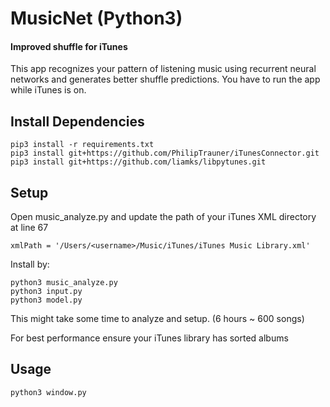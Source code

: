 # MusicNet (Python3)
#### Improved shuffle for iTunes
This app recognizes your pattern of listening music using recurrent neural networks and generates better shuffle predictions.
You have to run the app while iTunes is on.

## Install Dependencies
```
pip3 install -r requirements.txt
pip3 install git+https://github.com/PhilipTrauner/iTunesConnector.git
pip3 install git+https://github.com/liamks/libpytunes.git
```

## Setup
Open music_analyze.py and update the path of your iTunes XML directory at line 67
```
xmlPath = '/Users/<username>/Music/iTunes/iTunes Music Library.xml'
```
Install by:
```
python3 music_analyze.py
python3 input.py
python3 model.py
```
This might take some time to analyze and setup. (6 hours ~ 600 songs)

For best performance ensure your iTunes library has sorted albums

## Usage
```
python3 window.py
```
